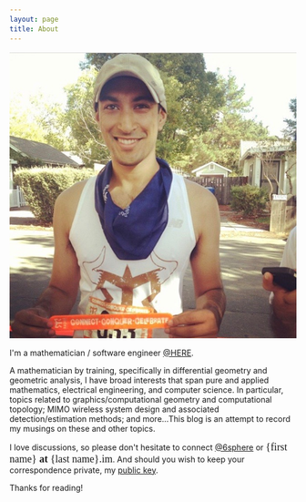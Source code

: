 ```yaml
---
layout: page
title: About
---
```

![space_partition](/assets/ragnar.jpg)

I'm a mathematician / software engineer [@HERE][1].

A mathematician by training, specifically in differential geometry and geometric analysis, I have broad interests that span pure and applied mathematics, electrical engineering, and computer science. In particular, topics related to graphics/computational geometry and computational topology; MIMO wireless system design and associated detection/estimation methods; and more...This blog is an attempt to record my musings on these and other topics. 

I love discussions, so please don't hesitate to connect [@6sphere][2] or <span style="font-size:18px;font-family:american typewriter"> {first name} **at** {last name}.im</span>. And should you wish to keep your correspondence private, my [public key][3].

Thanks for reading!

[1]: https://company.here.com/here/
[2]: https://twitter.com/6sphere
[3]: /assets/rao_key.asc
